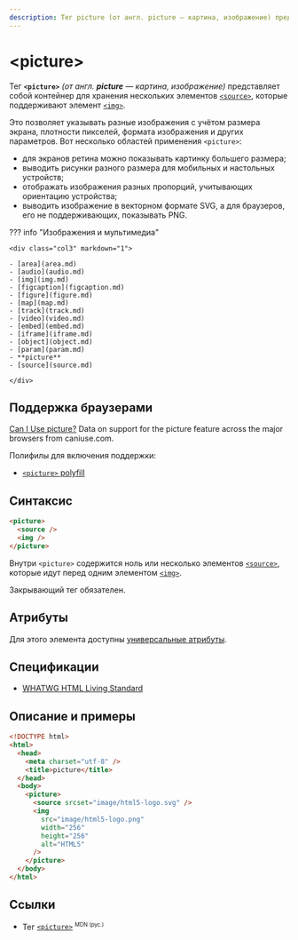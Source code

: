 ```yaml
---
description: Тег picture (от англ. picture — картина, изображение) представляет собой контейнер для хранения нескольких элементов source, которые поддерживают элемент img
---
```


# &lt;picture&gt;

Тег **`<picture>`** _(от англ. **picture** — картина, изображение)_ представляет собой контейнер для хранения нескольких элементов [`<source>`](source.md), которые поддерживают элемент [`<img>`](img.md).

Это позволяет указывать разные изображения с учётом размера экрана, плотности пикселей, формата изображения и других параметров. Вот несколько областей применения `<picture>`:

- для экранов ретина можно показывать картинку большего размера;
- выводить рисунки разного размера для мобильных и настольных устройств;
- отображать изображения разных пропорций, учитывающих ориентацию устройства;
- выводить изображение в векторном формате SVG, а для браузеров, его не поддерживающих, показывать PNG.

??? info "Изображения и мультимедиа"

    <div class="col3" markdown="1">

    - [area](area.md)
    - [audio](audio.md)
    - [img](img.md)
    - [figcaption](figcaption.md)
    - [figure](figure.md)
    - [map](map.md)
    - [track](track.md)
    - [video](video.md)
    - [embed](embed.md)
    - [iframe](iframe.md)
    - [object](object.md)
    - [param](param.md)
    - **picture**
    - [source](source.md)

    </div>

## Поддержка браузерами

<p class="ciu_embed" data-feature="picture" data-periods="future_1,current,past_1,past_2">
<a href="http://caniuse.com/#feat=picture">Can I Use picture?</a> Data on support for the picture feature across the major browsers from caniuse.com.
</p>

Полифилы для включения поддержки:

- [`<picture>` polyfill](https://github.com/Modernizr/Modernizr/wiki/HTML5-Cross-Browser-Polyfills#picture-and-img-srcset)

## Синтаксис

```html
<picture>
  <source />
  <img />
</picture>
```

Внутри `<picture>` содержится ноль или несколько элементов [`<source>`](source.md), которые идут перед одним элементом [`<img>`](img.md).

Закрывающий тег обязателен.

## Атрибуты

Для этого элемента доступны [универсальные атрибуты](uni-attr.md).

## Спецификации

- [WHATWG HTML Living Standard](https://html.spec.whatwg.org/multipage/embedded-content.html#the-picture-element)

## Описание и примеры

```html
<!DOCTYPE html>
<html>
  <head>
    <meta charset="utf-8" />
    <title>picture</title>
  </head>
  <body>
    <picture>
      <source srcset="image/html5-logo.svg" />
      <img
        src="image/html5-logo.png"
        width="256"
        height="256"
        alt="HTML5"
      />
    </picture>
  </body>
</html>
```

## Ссылки

- Тег [`<picture>`](https://developer.mozilla.org/ru/docs/Web/HTML/Element/picture) <sup><small>MDN (рус.)</small></sup>
